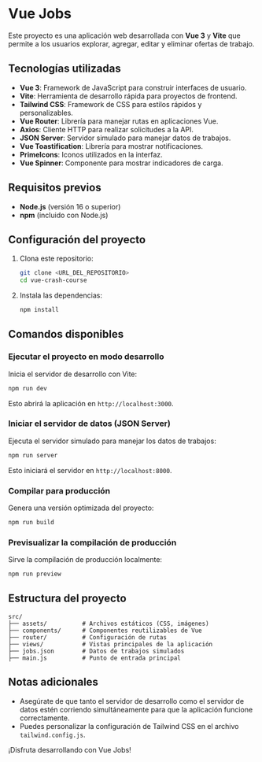 # Vue Jobs

Este proyecto es una aplicación web desarrollada con **Vue 3** y **Vite** que permite a los usuarios explorar, agregar, editar y eliminar ofertas de trabajo.

## Tecnologías utilizadas

- **Vue 3**: Framework de JavaScript para construir interfaces de usuario.
- **Vite**: Herramienta de desarrollo rápida para proyectos de frontend.
- **Tailwind CSS**: Framework de CSS para estilos rápidos y personalizables.
- **Vue Router**: Librería para manejar rutas en aplicaciones Vue.
- **Axios**: Cliente HTTP para realizar solicitudes a la API.
- **JSON Server**: Servidor simulado para manejar datos de trabajos.
- **Vue Toastification**: Librería para mostrar notificaciones.
- **PrimeIcons**: Iconos utilizados en la interfaz.
- **Vue Spinner**: Componente para mostrar indicadores de carga.

## Requisitos previos

- **Node.js** (versión 16 o superior)
- **npm** (incluido con Node.js)

## Configuración del proyecto

1. Clona este repositorio:

   ```sh
   git clone <URL_DEL_REPOSITORIO>
   cd vue-crash-course
   ```

2. Instala las dependencias:

   ```sh
   npm install
   ```

## Comandos disponibles

### Ejecutar el proyecto en modo desarrollo

Inicia el servidor de desarrollo con Vite:

```sh
npm run dev
```

Esto abrirá la aplicación en `http://localhost:3000`.

### Iniciar el servidor de datos (JSON Server)

Ejecuta el servidor simulado para manejar los datos de trabajos:

```sh
npm run server
```

Esto iniciará el servidor en `http://localhost:8000`.

### Compilar para producción

Genera una versión optimizada del proyecto:

```sh
npm run build
```

### Previsualizar la compilación de producción

Sirve la compilación de producción localmente:

```sh
npm run preview
```

## Estructura del proyecto

```plaintext
src/
├── assets/          # Archivos estáticos (CSS, imágenes)
├── components/      # Componentes reutilizables de Vue
├── router/          # Configuración de rutas
├── views/           # Vistas principales de la aplicación
├── jobs.json        # Datos de trabajos simulados
├── main.js          # Punto de entrada principal
```

## Notas adicionales

- Asegúrate de que tanto el servidor de desarrollo como el servidor de datos estén corriendo simultáneamente para que la aplicación funcione correctamente.
- Puedes personalizar la configuración de Tailwind CSS en el archivo `tailwind.config.js`.

¡Disfruta desarrollando con Vue Jobs!